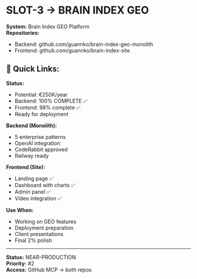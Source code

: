 # SLOT-3 → BRAIN INDEX GEO

**System:** Brain Index GEO Platform  
**Repositories:**  
- Backend: github.com/guannko/brain-index-geo-monolith  
- Frontend: github.com/guannko/brain-index-site

## 🔗 Quick Links:

**Status:**
- Potential: €250K/year
- Backend: 100% COMPLETE ✅
- Frontend: 98% complete ✅
- Ready for deployment

**Backend (Monolith):**
- 5 enterprise patterns
- OpenAI integration
- CodeRabbit approved
- Railway ready

**Frontend (Site):**
- Landing page ✅
- Dashboard with charts ✅
- Admin panel ✅
- Video integration ✅

**Use When:**
- Working on GEO features
- Deployment preparation
- Client presentations
- Final 2% polish

---

**Status:** NEAR-PRODUCTION  
**Priority:** #2  
**Access:** GitHub MCP → both repos
